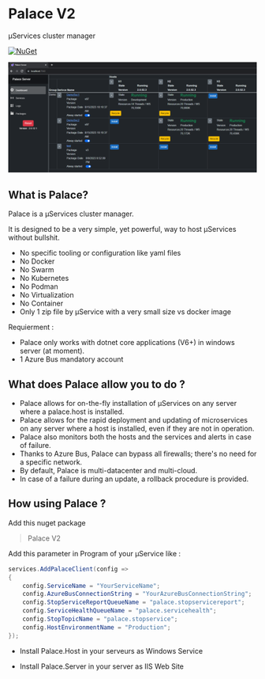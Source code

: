 # Palace V2

µServices cluster manager

[![NuGet](https://img.shields.io/nuget/v/Palace.Client.svg)](https://www.nuget.org/packages/Palace.Client/)

![Dashboard](/doc/dashboard.png)

## What is Palace?

Palace is a µServices cluster manager. 

It is designed to be a very simple, yet powerful, way to host µServices without bullshit.

- No specific tooling or configuration like yaml files
- No Docker
- No Swarm
- No Kubernetes
- No Podman
- No Virtualization
- No Container
- Only 1 zip file by µService with a very small size vs docker image

Requierment : 

- Palace only works with dotnet core applications (V6+) in windows server (at moment).
- 1 Azure Bus mandatory account 

## What does Palace allow you to do ?

- Palace allows for on-the-fly installation of µServices on any server where a palace.host is installed.
- Palace allows for the rapid deployment and updating of microservices on any server where a host is installed, even if they are not in operation.
- Palace also monitors both the hosts and the services and alerts in case of failure.
- Thanks to Azure Bus, Palace can bypass all firewalls; there's no need for a specific network.
- By default, Palace is multi-datacenter and multi-cloud.
- In case of a failure during an update, a rollback procedure is provided.

## How using Palace ?

Add this nuget package 

> Palace V2

Add this parameter in Program of your µService like :

``` c#
services.AddPalaceClient(config =>
{
	config.ServiceName = "YourServiceName";
	config.AzureBusConnectionString = "YourAzureBusConnectionString";
	config.StopServiceReportQueueName = "palace.stopservicereport";
	config.ServiceHealthQueueName = "palace.servicehealth";
	config.StopTopicName = "palace.stopservice";
	config.HostEnvironmentName = "Production";
});
```

- Install Palace.Host in your serveurs as Windows Service

- Install Palace.Server in your server as IIS Web Site


 



 




